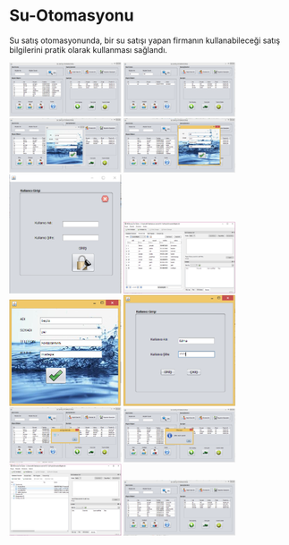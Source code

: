 # Su-Otomasyonu
Su satış otomasyonunda, bir su satışı  yapan firmanın kullanabileceği satış bilgilerini pratik olarak kullanması sağlandı.

<img src="https://github.com/ftmsmsk/Su-Otomasyonu/blob/master/slayt%20foto%C4%9Fraflar%C4%B1/1.PNG" width="200"/>
<img src="https://github.com/ftmsmsk/Su-Otomasyonu/blob/master/slayt%20foto%C4%9Fraflar%C4%B1/2.PNG" width="200"/>
<img src="https://github.com/ftmsmsk/Su-Otomasyonu/blob/master/slayt%20foto%C4%9Fraflar%C4%B1/3.PNG" width="200"/>
<img src="https://github.com/ftmsmsk/Su-Otomasyonu/blob/master/slayt%20foto%C4%9Fraflar%C4%B1/4.PNG" width="200"/>
<img src="https://github.com/ftmsmsk/Su-Otomasyonu/blob/master/slayt%20foto%C4%9Fraflar%C4%B1/5.PNG" width="200"/>
<img src="https://github.com/ftmsmsk/Su-Otomasyonu/blob/master/slayt%20foto%C4%9Fraflar%C4%B1/6.PNG" width="200"/>
<img src="https://github.com/ftmsmsk/Su-Otomasyonu/blob/master/slayt%20foto%C4%9Fraflar%C4%B1/7.PNG" width="200"/>
<img src="https://github.com/ftmsmsk/Su-Otomasyonu/blob/master/slayt%20foto%C4%9Fraflar%C4%B1/8.PNG" width="200"/>
<img src="https://github.com/ftmsmsk/Su-Otomasyonu/blob/master/slayt%20foto%C4%9Fraflar%C4%B1/9.PNG" width="200"/>
<img src="https://github.com/ftmsmsk/Su-Otomasyonu/blob/master/slayt%20foto%C4%9Fraflar%C4%B1/10.PNG" width="200"/>
<img src="https://github.com/ftmsmsk/Su-Otomasyonu/blob/master/slayt%20foto%C4%9Fraflar%C4%B1/11.PNG" width="200"/>
<img src="https://github.com/ftmsmsk/Su-Otomasyonu/blob/master/slayt%20foto%C4%9Fraflar%C4%B1/12.PNG" width="200"/>
